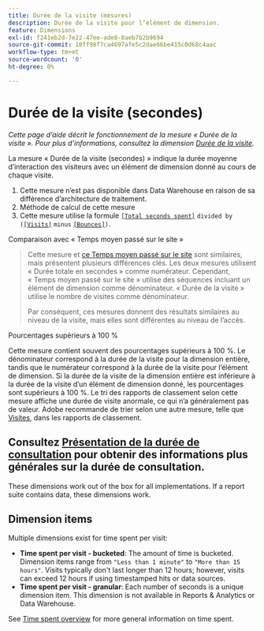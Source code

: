 ```yaml
---
title: Durée de la visite (mesures)
description: Durée de la visite pour l’élément de dimension.
feature: Dimensions
exl-id: f241eb2d-7e22-47ee-ade8-8aeb7b2b9694
source-git-commit: 10ff98f7ca4697afe5c2dae66be415c0d68c4aac
workflow-type: tm+mt
source-wordcount: '0'
ht-degree: 0%

---
```


# Durée de la visite (secondes)

*Cette page d’aide décrit le fonctionnement de la mesure « Durée de la visite ». Pour plus d’informations, consultez la dimension [Durée de la visite](../dimensions/time-spent-per-visit.md).*

La mesure « Durée de la visite (secondes) » indique la durée moyenne d’interaction des visiteurs avec un élément de dimension donné au cours de chaque visite.

1. Cette mesure n’est pas disponible dans Data Warehouse en raison de sa différence d’architecture de traitement.
2. Méthode de calcul de cette mesure
3. Cette mesure utilise la formule [`[Total seconds spent]`](total-seconds-spent.md) `divided by (`[`[Visits]`](visits.md) `minus` [`[Bounces]`](bounces.md)`)`.

Comparaison avec « Temps moyen passé sur le site »

>Cette mesure et [ce Temps moyen passé sur le site](average-time-on-site.md) sont similaires, mais présentent plusieurs différences clés. Les deux mesures utilisent « Durée totale en secondes » comme numérateur. Cependant, « Temps moyen passé sur le site » utilise des séquences incluant un élément de dimension comme dénominateur. « Durée de la visite » utilise le nombre de visites comme dénominateur.
>
>Par conséquent, ces mesures donnent des résultats similaires au niveau de la visite, mais elles sont différentes au niveau de l’accès.

Pourcentages supérieurs à 100 %[](time-spent-on-page.md)

Cette mesure contient souvent des pourcentages supérieurs à 100 %. Le dénominateur correspond à la durée de la visite pour la dimension entière, tandis que le numérateur correspond à la durée de la visite pour l’élément de dimension. Si la durée de la visite de la dimension entière est inférieure à la durée de la visite d’un élément de dimension donné, les pourcentages sont supérieurs à 100 %. Le tri des rapports de classement selon cette mesure affiche une durée de visite anormale, ce qui n’a généralement pas de valeur. Adobe recommande de trier selon une autre mesure, telle que [Visites](visits.md), dans les rapports de classement.[](../metrics/time-spent-per-visit.md)

## Consultez [Présentation de la durée de consultation](time-spent.md) pour obtenir des informations plus générales sur la durée de consultation.

These dimensions work out of the box for all implementations. If a report suite contains data, these dimensions work.

## Dimension items

Multiple dimensions exist for time spent per visit:

* **Time spent per visit - bucketed**: The amount of time is bucketed. Dimension items range from `"Less than 1 minute"` to `"More than 15 hours"`. Visits typically don&#39;t last longer than 12 hours; however, visits can exceed 12 hours if using timestamped hits or data sources.
* **Time spent per visit - granular**: Each number of seconds is a unique dimension item. This dimension is not available in Reports &amp; Analytics or Data Warehouse.

See [Time spent overview](../metrics/time-spent.md) for more general information on time spent.
